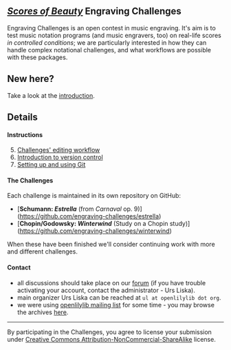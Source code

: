 [_Scores of Beauty_](http://lilypondblog.org/) Engraving Challenges
-------------------------------------------------------------------

Engraving Challenges is an open contest in music engraving.  It's aim is to test
music notation programs (and music engravers, too) on real-life scores _in controlled conditions_; we are
particularly interested in how they can handle complex notational challenges, and
what workflows are possible with these packages.


New here?
---------

Take a look at the [introduction](1-introduction.md).


Details
-------

#### Instructions

5. [Challenges' editing workflow](2-editing-workflow.md)
2. [Introduction to version control](3-git-introduction.md)
4. [Setting up and using Git](4-using-git.md)

#### The Challenges

Each challenge is maintained in its own repository on GitHub:

- [**Schumann: _Estrella_** (from *Carnaval* op. 9)]
  (https://github.com/engraving-challenges/estrella)
- [**Chopin/Godowsky: _Winterwind_** (Study on a Chopin study)]
  (https://github.com/engraving-challenges/winterwind)

When these have been finished we'll consider continuing work with more and different
challenges.

#### Contact

- all discussions should take place on our [forum](http://engravingchallenges.freeforums.org)
  (if you have trouble activating your account, contact the administrator - Urs Liska).
- main organizer Urs Liska can be reached at `ul at openlilylib dot org`.
- we were using [openlilylib mailing list](http://lists.sourceforge.net/lists/listinfo/openlilylib-user)
  for some time - you may browse the archives [here](http://sourceforge.net/mailarchive/forum.php?forum_name=openlilylib-user).


-----------------------------------------------------
By participating in the Challenges, you agree to license your submission under [Creative Commons Attribution-NonCommercial-ShareAlike](http://creativecommons.org/licenses/by-nc-sa/4.0/deed.en_US) license.
